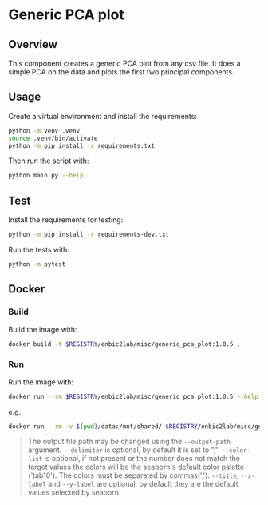 # Generic PCA plot

## Overview
This component creates a generic PCA plot from any csv file. It does a simple PCA on the data and plots the first two principal components.

## Usage
Create a virtual environment and install the requirements:

```sh
python -m venv .venv
source .venv/bin/activate
python -m pip install -r requirements.txt
```

Then run the script with:
```sh
python main.py --help
```

## Test
Install the requirements for testing:
```sh
python -m pip install -r requirements-dev.txt
```
Run the tests with:

```sh
python -m pytest
```
## Docker

### Build
Build the image with:

```sh
docker build -t $REGISTRY/enbic2lab/misc/generic_pca_plot:1.0.5 .
```

### Run
Run the image with:

```sh
docker run --rm $REGISTRY/enbic2lab/misc/generic_pca_plot:1.0.5 --help
```

e.g.
```sh
docker run --rm -v $(pwd)/data:/mnt/shared/ $REGISTRY/enbic2lab/misc/generic_pca_plot:1.0.5 --filepath /mnt/shared/input.csv --delimiter ";" --target-column "column A" --title "My title" --x-label "My x label" --y-label "My y label" --color-list "red, blue, yellow" 
```
> The output file path may be changed using the `--output-path` argument.
> `--delimiter` is optional, by default it is set to ",".
> `--color-list` is optional, if not present or the number does not match the target values the colors will be the seaborn's default color palette ('tab10'). The colors must be separated by commas(',').
> `--title`, `--x-label` and `--y-label` are optional, by default they are the default values selected by seaborn.
